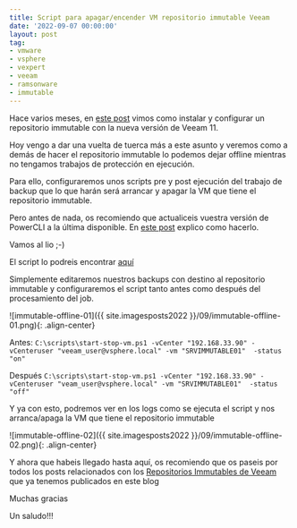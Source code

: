 ```yaml
---
title: Script para apagar/encender VM repositorio immutable Veeam
date: '2022-09-07 00:00:00'
layout: post
tag:
- vmware
- vsphere
- vexpert
- veeam
- ramsonware
- immutable
---
```


Hace varios meses, en [este post](https://miquelmariano.github.io/2022/04/05/veeam11-immutable-repository-hardening/) vimos como instalar y configurar un repositorio immutable con la nueva versión de Veeam 11.

Hoy vengo a dar una vuelta de tuerca más a este asunto y veremos como a demás de hacer el repositorio immutable lo podemos dejar offline mientras no tengamos trabajos de protección en ejecución.

Para ello, configuraremos unos scripts pre y post ejecución del trabajo de backup que lo que harán será arrancar y apagar la VM que tiene el repositorio immutable.

Pero antes de nada, os recomiendo que actualiceis vuestra versión de PowerCLI a la última disponible. En [este post](https://miquelmariano.github.io/2019/01/09/instalar-powerCLI-10-windows/) explico como hacerlo.

Vamos al lio ;-)

El script lo podreis encontrar [aquí](https://raw.githubusercontent.com/miquelMariano/vSphere-PowerCLI/master/start-stop-vm/start-stop-vm.ps1)

Simplemente editaremos nuestros backups con destino al repositorio immutable y configuraremos el script tanto antes como después del procesamiento del job.

![immutable-offline-01]({{ site.imagesposts2022 }}/09/immutable-offline-01.png){: .align-center}

Antes:
`C:\scripts\start-stop-vm.ps1 -vCenter "192.168.33.90" -vCenteruser "veeam_user@vsphere.local" -vm "SRVIMMUTABLE01"  -status "on"`

Después
`C:\scripts\start-stop-vm.ps1 -vCenter "192.168.33.90" -vCenteruser "veam_user@vsphere.local" -vm "SRVIMMUTABLE01"  -status "off"`

Y ya con esto, podremos ver en los logs como se ejecuta el script y nos arranca/apaga la VM que tiene el repositorio immutable

![immutable-offline-02]({{ site.imagesposts2022 }}/09/immutable-offline-02.png){: .align-center}

Y ahora que habeis llegado hasta aquí, os recomiendo que os paseis por todos los posts relacionados con los [Repositorios Immutables de Veeam](https://miquelmariano.github.io/tag/#/immutable) que ya tenemos publicados en este blog

Muchas gracias

Un saludo!!!